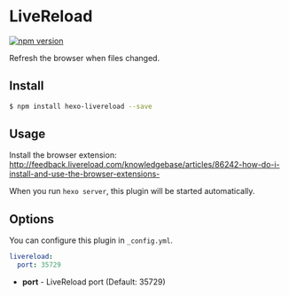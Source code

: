 # LiveReload

[![npm version][npm-badge]][npm-url]


Refresh the browser when files changed.

## Install

``` bash
$ npm install hexo-livereload --save
```

## Usage

Install the browser extension: <http://feedback.livereload.com/knowledgebase/articles/86242-how-do-i-install-and-use-the-browser-extensions->

When you run `hexo server`, this plugin will be started automatically.

## Options

You can configure this plugin in `_config.yml`.

``` yaml
livereload:
  port: 35729
```

- **port** - LiveReload port (Default: 35729)

[npm-badge]: https://badge.fury.io/js/hexo-broken-link-checker.svg
[npm-url]: https://badge.fury.io/js/hexo-broken-link-checker
